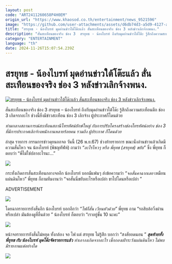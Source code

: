 ```yaml
---
layout: post
code: "ART2411260658P4H0EM"
origin_url: "https://www.khaosod.co.th/entertainment/news_9521596"
image: "https://github.com/user-attachments/assets/d6db74d3-a5d9-4127-a752-4f5436b769b3"
title: "สรยุทธ - น้องไบรท์ มุดอ่านข่าวใต้โต๊ะแล้ว สั่นสะเทือนของจริง ช่อง 3 หลังข่าวเลิกจ้างพนง."
description: "สั่นสะเทือนของจริง ช่อง 3  สรยุทธ - น้องไบรท์ ถึงกับมุดอ่านข่าวใต้โต๊ะ รู้สึกถึงความสะเทือนตึก ช่อง 3 เกิดจากอะไร ยิ่งมีข่าวเลิกจ้าง ผู้ประกาศก็โดนด้วย"
category: "ENTERTAINMENT"
language: "th"
date: 2024-11-26T15:07:54.239Z
---
```


# สรยุทธ - น้องไบรท์ มุดอ่านข่าวใต้โต๊ะแล้ว สั่นสะเทือนของจริง ช่อง 3 หลังข่าวเลิกจ้างพนง.

[![สรยุทธ - น้องไบรท์ มุดอ่านข่าวใต้โต๊ะแล้ว สั่นสะเทือนของจริง ช่อง 3 หลังข่าวเลิกจ้างพนง.](https://www.khaosod.co.th/wpapp/uploads/2024/11/sorayuthbrightch32611679998.jpg "สรยุทธ - น้องไบรท์ มุดอ่านข่าวใต้โต๊ะแล้ว สั่นสะเทือนของจริง ช่อง 3 หลังข่าวเลิกจ้างพนง.")](https://www.khaosod.co.th/wpapp/uploads/2024/11/sorayuthbrightch32611679998.jpg)

สั่นสะเทือนของจริง ช่อง 3 สรยุทธ – น้องไบรท์ ถึงกับมุดอ่านข่าวใต้โต๊ะ รู้สึกถึงความสะเทือนตึก ช่อง 3 เกิดจากอะไร ช่วงนี้ยิ่งมีข่าวสะเทือน ช่อง 3 เลิกจ้าง ผู้ประกาศก็โดนด้วย

_ท่ามกลางสถานการณ์สะเทือนสถานีโทรทัศน์ยักษ์ใหญ่ กับการปรับโครงสร้างช่องโทรทัศน์อย่าง ช่อง 3 ที่มีการประกาศเลิกจ้างพนักงานหลายร้อยคน รวมถึง ผู้ประกาศ ก็โดนด้วย_

ล่าสุด รายการ กรรมการข่าวคุยนอกจอ วันนี้ (26 พ.ย.67) ช่วงท้ายรายการ ขณะนั่งอ่านข่าวแล้วเกิดมีความสั่นไหว จน น้องไบรท์ (พิชญทัฬห์) ถามว่า _“อะไรไหวๆ หรือ พี่ยุทธ (สรยุทธ) ขยับ”_ ซึ่ง พี่ยุทธ ก็ตอบว่า “พี่ไม่ใช่ปลาอะไรนะ…”

[![](https://www.khaosod.co.th/wpapp/uploads/2024/11/sorayuthbrightch32611671.jpg)](https://www.khaosod.co.th/wpapp/uploads/2024/11/sorayuthbrightch32611671.jpg)

กระทั่งเกิดการสั่นสะเทือนกลางจออีก น้องไบรท์ บอกมีแฟนๆ ส่งข้อความว่า _“จอสั่นคาฉากเลย_ เหมือนแผ่นดินไหว” พี่ยุทธ ก็ถามทีมงานว่า “จอสั่นนี่ขยับอะไรหรือเปล่า ขาไปโดนหรือเปล่า ”

ADVERTISEMENT

[![](https://www.khaosod.co.th/wpapp/uploads/2024/11/sorayuthbrightch32672.jpg)](https://www.khaosod.co.th/wpapp/uploads/2024/11/sorayuthbrightch32672.jpg)

โดยฉากรายการยังสั่นอีก น้องไบรท์ บอกอีกว่า _“ไฟก็สั่น เวียนหัวด้วย”_ พี่ยุทธ ถาม “รถสิบล้อวิ่งผ่านหรือเปล่า มันต้องดูที่อื่นด้วย ” น้องไบรท์ ก็ตอบว่า “เราอยู่ชั้น 10 นะคะ”

[![](https://www.khaosod.co.th/wpapp/uploads/2024/11/sorayuthbrightch32611673.jpg)](https://www.khaosod.co.th/wpapp/uploads/2024/11/sorayuthbrightch32611673.jpg)

หน้าจอรายการยังสั่นไม่หยุด ทั้งกล้อง จอ ไฟ แต่ สรยุทธ ไม่รู้สึก บอกว่า “สงสัยอดนอน ” **_สุดท้ายทั้ง พี่ยุทธ กับ น้องไบรท์ มุดโต๊ะจัดรายการแล้ว_** _ทำเอางงเกิดจากอะไร เช็กกองเฝ้าระวังแผ่นดินไหว ไม่พบมีรายงานแต่อย่างใด_

[![](https://www.khaosod.co.th/wpapp/uploads/2024/11/sorayuthbrightch32611674.jpg)](https://www.khaosod.co.th/wpapp/uploads/2024/11/sorayuthbrightch32611674.jpg)

